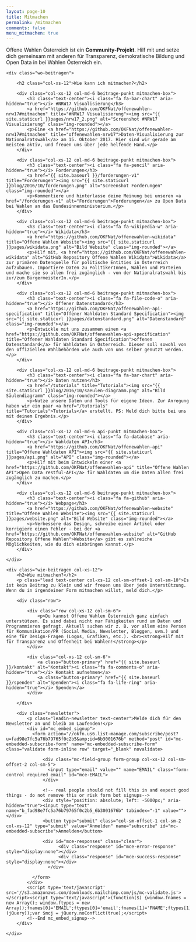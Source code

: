 ```yaml
---
layout: page-10
title: Mitmachen
permalink: /mitmachen
comments: false
menu_mitmachen: true
---
```


<div id="page-mitmachen">
	<p class="lead text-center">Offene Wahlen Österreich ist ein <strong>Community-Projekt</strong>. Hilf mit und setze dich gemeinsam mit anderen für Transparenz, demokratische Bildung und Open Data in bei Wahlen Österreich ein.</p>
	<p class="lead text-center"></p>

	<div class="wo-beitragen">

		<h2 class="col-xs-12">Wie kann ich mitmachen?</h2>

		<div class="col-xs-12 col-md-6 beitrage-punkt mitmachen-box">
			<h3 class="text-center"><i class="fa fa-bar-chart" aria-hidden="true"></i> #NRW17 Visualisierung</h3>
			<a href="https://github.com/OKFNat/offenewahlen-nrw17#mitmachen" title="#NRW17 Visualisierung"><img src="{{ site.staticurl }}pages/nrw17_2.png" alt="Screenshot #NRW17 Visualisierung" class="img-rounded"></a>
			<p>Eine <a href="https://github.com/OKFNat/offenewahlen-nrw17#mitmachen" title="offenewahlen-nrw17">Daten-Visualisierung zur Nationalratswahl</a> am 15. Oktober 2017. Hier sind wir gerade am meisten aktiv, und freuen uns über jede helfende Hand.</p>
		</div>

		<div class="col-xs-12 col-md-6 beitrage-punkt mitmachen-box">
			<h3 class="text-center"><i class="fa fa-pencil" aria-hidden="true"></i> Forderungen</h3>
			<a href="{{ site.baseurl }}/forderungen-v1" title="Forderungen"><img src="{{ site.staticurl }}blog/2016/10/forderungen.png" alt="Screenshot Forderungen" class="img-rounded"></a>
			<p>Kommentiere und hinterlasse deine Meinung bei unseren <a href="/forderungen-v1" alt="Forderungen">Forderungen</a> zu Open Data bei Wahlen an das Bundesinnenministerium.</p>
		</div>

		<div class="col-xs-12 col-md-6 beitrage-punkt mitmachen-box">
			<h3 class="text-center"><i class="fa fa-wikipedia-w" aria-hidden="true"></i> Wikidata</h3>
			<a href="https://github.com/OKFNat/offenewahlen-wikidata" title="Offene Wahlen Website"><img src="{{ site.staticurl }}pages/wikidata.png" alt="Bild Website" class="img-rounded"></a>
			<p>Hilf mit, <a href="https://github.com/OKFNat/offenewahlen-wikidata" alt="GitHub Repository Offene Wahlen Wikidata">Wikidata</a> zur primären Datenquelle für politische Entities in Österreich aufzubauen. Importiere Daten zu PolitikerInnen, Wahlen und Parteien und mache sie so allen frei zugänglich - von der Nationalratswahl bis zur/zum BürgermeisterIn.</p>
		</div>

		<div class="col-xs-12 col-md-6 beitrage-punkt mitmachen-box">
			<h3 class="text-center"><i class="fa fa-file-code-o" aria-hidden="true"></i> Offener Datenstandard</h3>
			<a href="https://github.com/OKFNat/offenewahlen-api-specification" title="Offener Wahldaten Standard Specification"><img src="{{ site.staticurl }}pages/datenstandard.png" alt="Datenstandard" class="img-rounded"></a>
			<p>Entwickle mit uns zusammen einen <a href="https://github.com/OKFNat/offenewahlen-api-specification" title="Offener Wahldaten Standard Specification">offenen Datenstandard</a> für Wahldaten in Österreich. Dieser soll sowohl von den offiziellen Wahlbehörden wie auch von uns selber genutzt werden.</p>
		</div>

		<div class="col-xs-12 col-md-6 beitrage-punkt mitmachen-box">
			<h3 class="text-center"><i class="fa fa-bar-chart" aria-hidden="true"></i> Daten nutzen</h3>
			<a href="/tutorials" title="Tutorials"><img src="{{ site.staticurl }}blog/2016/10/saeulen-diagramm.png" alt="Bild Säulendiagramm" class="img-rounded"></a>
			<p>Nutze unsere Daten und Tools für eigene Ideen. Zur Anregung haben wir ein paar <a href="/tutorials" title="Tutorials">Tutorials</a> erstellt. PS: Meld dich bitte bei uns mit deinem Ergebnis.</p>
		</div>

		<div class="col-xs-12 col-md-6 api-punkt mitmachen-box">
			<h3 class="text-center"><i class="fa fa-database" aria-hidden="true"></i> Wahldaten API</h3>
			<a href="https://github.com/OKFNat/offenewahlen-api" title="Offene Wahldaten API"><img src="{{ site.staticurl }}pages/api.png" alt="API" class="img-rounded"></a>
			<p>Hilf mit beim Entwickeln einer <a href="https://github.com/OKFNat/offenewahlen-api" title="Offene Wahlen API">Open Data restful-API</a> für Wahldaten um die Daten allen frei zugänglich zu machen.</p>
		</div>

		<div class="col-xs-12 col-md-6 beitrage-punkt mitmachen-box">
			<h3 class="text-center"><i class="fa fa-github" aria-hidden="true"></i> Webpage</h3>
			<a href="https://github.com/OKFNat/offenewahlen-website" title="Offene Wahlen Website"><img src="{{ site.staticurl }}pages/website.png" alt="Bild Website" class="img-rounded"></a>
			<p>Verbessere das Design, schreibe einen Artikel oder korrigiere einen Fehler - bei der <a href="https://github.com/OKFNat/offenewahlen-website" alt="GitHub Repository Offene Wahlen">Website</a> gibt es zahlreiche Möglichkeiten, wie du dich einbringen kannst.</p>
		</div>

	</div>

	<div class="wie-beitragen col-xs-12">
		<h2>Wie mitmachen?</h2>
		<p class="lead text-center col-xs-12 col-sm-offset-1 col-sm-10">Es ist kein Beitrag zu klein und wir freuen uns über jede Unterstützung. Wenn du in irgendeiner Form mitmachen willst, meld dich.</p>

		<div class="row">
			
			<div class="row col-xs-12 col-sm-6">
				<p>Du kannst Offene Wahlen Österreich ganz einfach unterstützen. Es sind dabei nicht nur Fähigkeiten rund um Daten und Programmieren gefragt. Aktuell suchen wir z. B. vor allem eine Person für Kommunikation/PR (Social Media, Newsletter, Bloggen, uvm.) und eine für Design-Fragen (Logos, Grafiken, etc.). <br><strong>Hilf mit für Transparenz und Offenheit bei Wahlen!</strong></p>
			</div>

			<div class="col-xs-12 col-sm-6">
				<a class="button-primary" href="{{ site.baseurl }}/kontakt" alt="Kontakt"><i class="fa fa-comments-o" aria-hidden="true"></i> Kontakt aufnehmen</a>
				<a class="button-primary" href="{{ site.baseurl }}/spenden" alt="Spenden"><i class="fa fa-life-ring" aria-hidden="true"></i> Spenden</a>
			</div>

		</div>

		<div class="newsletter">
			<p class="leadin-newsletter text-center">Melde dich für den Newsletter an und bleib am Laufenden!</p>
			<div id="mc_embed_signup">
			  <form action="//okfn.us6.list-manage.com/subscribe/post?u=fad98e7fc5a76b79765f0c2b5&amp;id=6b3001676b" method="post" id="mc-embedded-subscribe-form" name="mc-embedded-subscribe-form" class="validate form-inline row" target="_blank" novalidate>

			      <div class="mc-field-group form-group col-xs-12 col-sm-offset-2 col-sm-5">
			      	<input type="email" value="" name="EMAIL" class="form-control required email" id="mce-EMAIL">
			      </div>

			      <!-- real people should not fill this in and expect good things - do not remove this or risk form bot signups-->
			      <div style="position: absolute; left: -5000px;" aria-hidden="true"><input type="text" name="b_fad98e7fc5a76b79765f0c2b5_6b3001676b" tabindex="-1" value=""></div>
			      <button type="submit" class="col-sm-offset-1 col-sm-2 col-xs-12" type="submit" value="Anmelden" name="subscribe" id="mc-embedded-subscribe">Anmelden</button>

			      <div id="mce-responses" class="clear">
			    		<div class="response" id="mce-error-response" style="display:none"></div>
			    		<div class="response" id="mce-success-response" style="display:none"></div>
			    	</div>

			  </form>
			</div>
			<script type='text/javascript' src='//s3.amazonaws.com/downloads.mailchimp.com/js/mc-validate.js'></script><script type='text/javascript'>(function($) {window.fnames = new Array(); window.ftypes = new Array();fnames[0]='EMAIL';ftypes[0]='email';fnames[1]='FNAME';ftypes[1]='text';fnames[2]='LNAME';ftypes[2]='text';}(jQuery));var $mcj = jQuery.noConflict(true);</script>
			<!--End mc_embed_signup-->
		</div>

	</div>
</div>
